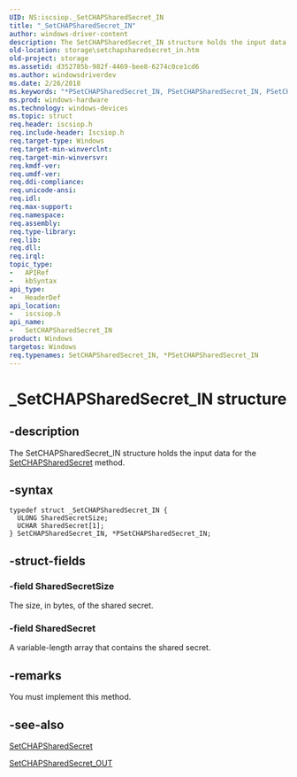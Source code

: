 ```yaml
---
UID: NS:iscsiop._SetCHAPSharedSecret_IN
title: "_SetCHAPSharedSecret_IN"
author: windows-driver-content
description: The SetCHAPSharedSecret_IN structure holds the input data for the SetCHAPSharedSecret method.
old-location: storage\setchapsharedsecret_in.htm
old-project: storage
ms.assetid: d352785b-982f-4469-bee8-6274c0ce1cd6
ms.author: windowsdriverdev
ms.date: 2/26/2018
ms.keywords: "*PSetCHAPSharedSecret_IN, PSetCHAPSharedSecret_IN, PSetCHAPSharedSecret_IN structure pointer [Storage Devices], SetCHAPSharedSecret_IN, SetCHAPSharedSecret_IN structure [Storage Devices], _SetCHAPSharedSecret_IN, iscsiop/PSetCHAPSharedSecret_IN, iscsiop/SetCHAPSharedSecret_IN, storage.setchapsharedsecret_in, structs-iSCSI_e0aefea0-989e-4834-b812-ae02da2e6f34.xml"
ms.prod: windows-hardware
ms.technology: windows-devices
ms.topic: struct
req.header: iscsiop.h
req.include-header: Iscsiop.h
req.target-type: Windows
req.target-min-winverclnt: 
req.target-min-winversvr: 
req.kmdf-ver: 
req.umdf-ver: 
req.ddi-compliance: 
req.unicode-ansi: 
req.idl: 
req.max-support: 
req.namespace: 
req.assembly: 
req.type-library: 
req.lib: 
req.dll: 
req.irql: 
topic_type:
-	APIRef
-	kbSyntax
api_type:
-	HeaderDef
api_location:
-	iscsiop.h
api_name:
-	SetCHAPSharedSecret_IN
product: Windows
targetos: Windows
req.typenames: SetCHAPSharedSecret_IN, *PSetCHAPSharedSecret_IN
---
```


# _SetCHAPSharedSecret_IN structure


## -description


The SetCHAPSharedSecret_IN structure holds the input data for the <a href="https://msdn.microsoft.com/library/windows/hardware/ff565585">SetCHAPSharedSecret</a> method.


## -syntax


````
typedef struct _SetCHAPSharedSecret_IN {
  ULONG SharedSecretSize;
  UCHAR SharedSecret[1];
} SetCHAPSharedSecret_IN, *PSetCHAPSharedSecret_IN;
````


## -struct-fields




### -field SharedSecretSize

The size, in bytes, of the shared secret.


### -field SharedSecret

A variable-length array that contains the shared secret.


## -remarks



You must implement this method.




## -see-also

<a href="https://msdn.microsoft.com/library/windows/hardware/ff565585">SetCHAPSharedSecret</a>



<a href="..\iscsiop\ns-iscsiop-_setchapsharedsecret_out.md">SetCHAPSharedSecret_OUT</a>



 

 


